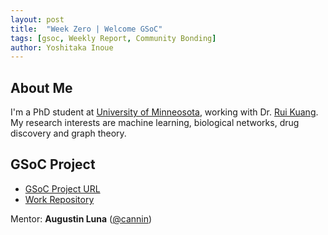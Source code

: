 ```yaml
---
layout: post
title:  "Week Zero | Welcome GSoC"
tags: [gsoc, Weekly Report, Community Bonding]
author: Yoshitaka Inoue
---
```


## About Me
I'm a PhD student at [University of Minneosota](https://twin-cities.umn.edu/), working with Dr. [Rui Kuang](https://www-users.cse.umn.edu/~kuang/). My research interests are machine learning, biological networks, drug discovery and graph theory.


## GSoC Project

- [GSoC Project URL](https://summerofcode.withgoogle.com/programs/2022/projects/ylOolPrk)
- [Work Repository](https://github.com/cannin/graph_neural_network_drug_response)

Mentor:
**Augustin Luna** ([@cannin](https://github.com/cannin))
